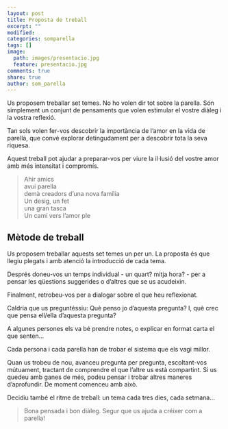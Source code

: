 ```yaml
---
layout: post
title: Proposta de treball
excerpt: ""
modified: 
categories: somparella
tags: []
image:
  path: images/presentacio.jpg
  feature: presentacio.jpg
comments: true
share: true
author: som_parella
---
```


Us proposem treballar set temes. No ho volen dir tot sobre la parella.  Són simplement un conjunt de pensaments que volen estimular el vostre diàleg i la vostra reflexió.

Tan sols volen fer-vos descobrir la importància de l’amor en la vida de parella, que convé explorar 
detingudament per a descobrir tota la seva riquesa.

Aquest treball pot ajudar a preparar-vos per viure la il·lusió del vostre amor amb més intensitat i compromís.

> Ahir amics<br>
> avui parella<br>
> demà creadors d’una nova família<br>
> Un desig, un fet<br>
> una gran tasca<br>
> Un camí vers l’amor ple<br>

## Mètode de treball

Us proposem treballar aquests set temes un per un. La proposta és que llegiu plegats i amb atenció la introducció de cada tema. 

Després doneu-vos un temps individual - un quart? mitja hora? - per a pensar les qüestions suggerides o d’altres que se us acudeixin. 

Finalment, retrobeu-vos per a dialogar sobre el que heu reflexionat.

Caldria que us preguntéssiu: Què penso jo d’aquesta pregunta? I, què crec que pensa ell/ella d’aquesta pregunta?

A algunes persones els va bé prendre notes, o explicar en format carta el que senten...

Cada persona i cada parella han de trobar el sistema que els  vagi millor.

Quan us trobeu de nou, avanceu pregunta per pregunta, escoltant-vos mútuament, tractant de comprendre el que l’altre us està compartint. Si us quedeu amb ganes de més, podeu pensar i trobar altres maneres d’aprofundir. De moment comenceu amb això.

Decidiu també el ritme de treball: un tema cada tres dies, cada setmana...

> Bona pensada i bon diàleg. Segur que us ajuda a créixer com a parella!


